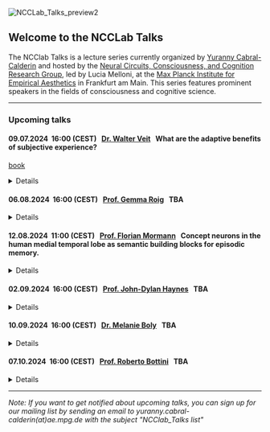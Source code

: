 
![NCCLab_Talks_preview2](https://github.com/NCCLabMPI/NCCLab-Talks/assets/154814530/2e4b5b0c-d9b1-41d6-82aa-2c7d0554228b)


## Welcome to the NCCLab Talks

The NCClab Talks is a lecture series currently organized by [Yuranny Cabral-Calderin](https://www.yurannycabral-calderin.com/) and hosted by the [Neural Circuits, Consciousness, and Cognition Research Group](https://www.aesthetics.mpg.de/en/research/research-group-neural-circuits-consciousness-and-cognition.html), led by Lucia Melloni, at the [Max Planck Institute for Empirical Aesthetics](https://www.aesthetics.mpg.de/en.html) in Frankfurt am Main. This series features prominent speakers in the fields of consciousness and cognitive science.


------------




### Upcoming talks



#### 09.07.2024      &nbsp;16:00 (CEST)   &nbsp; [Dr. Walter Veit](https://walterveit.com/about/)          &nbsp; What are the adaptive benefits of subjective experience?
[book](https://www.routledge.com/A-Philosophy-for-the-Science-of-Animal-Consciousness/Veit/p/book/9781032343617/)
<details>

<p align="justify"> Abstract: The so-called emergence of a science of consciousness in the 1990s has at best been a science of human consciousness. This talk aims to advance a true Darwinian science of consciousness in which its evolutionary origin, function, and phylogenetic diversity are moved from the field’s periphery to its very centre, thus enabling us to integrate consciousness into an evolutionary view of life. Accordingly, this book has two objectives: (i) to argue for the need and possibility of an evolutionary bottom-up approach that addresses the problem of consciousness in terms of the evolutionary origins of a new ecological lifestyle that made consciousness worth having and (ii) to articulate a thesis and beginnings of a theory of the place of consciousness as a complex evolved phenomenon in nature that can help us to answer the question of what it is like to be a bat, an octopus, or a crow.</p>
 
<p> Venue: online.<br />  
zoom link: https://tinyurl.com/NCCLAB-WALTER-VEIT</p>
<br />
</details>

#### 06.08.2024      &nbsp;16:00 (CEST)   &nbsp; [Prof. Gemma Roig](https://www.cvai.cs.uni-frankfurt.de/team.html)          &nbsp; TBA
<details>

<p align="justify"> Abstract: TBA</p>
 
<p>Venue: Max Planck Institute for Empirical Aesthetics, room 416-419,<br />  
Grüneburgweg 14<br />  
60322 Frankfurt am Main<br />  
Germany.<br />  
<br /> 
zoom link: https://tinyurl.com/NCCLAB-GEMMA-ROIG</p>
<br />
</details>

#### 12.08.2024      &nbsp;11:00 (CEST)   &nbsp; [Prof. Florian Mormann](https://www.ukbonn.de/en/epileptology/workgroups/mormann-workgroup-cognitive-und-clinical-neurophysiology/)    &nbsp; Concept neurons in the human medial temporal lobe as semantic building blocks for episodic memory.
<details>

<p align="justify"> Abstract: The human medial temporal lobe contains neurons that respond selectively to the semantic contents of a presented stimulus. These "concept cells" may respond to very different pictures of a given person and even to their written and spoken name. Their response latency is far longer than necessary for object recognition, they follow subjective, conscious perception, and they are found in brain regions that are crucial for declarative memory formation. It has thus been hypothesized that they may represent the semantic "building blocks" of episodic memories. 
In this talk I will present data from single unit recordings in the hippocampus, entorhinal cortex, parahippocampal cortex, and amygdala during paradigms involving object recognition and perception as well as encoding and consolidation of episodic memories in order to characterize the role of concept cells in these cognitive functions.</p>

<p>Venue: Max Planck Institute for Empirical Aesthetics, room 416-419,<br />  
Grüneburgweg 14<br />  
60322 Frankfurt am Main<br />  
Germany.<br />  
<br /> 
zoom link: https://tinyurl.com/NCCLAB-FLORIAN-MORMANN</p>
<br />
</details>

#### 02.09.2024      &nbsp;16:00 (CEST)   &nbsp; [Prof. John-Dylan Haynes](https://sites.google.com/site/hayneslab/people/current/john-dylan-haynes)         &nbsp; TBA
<details>

<p align="justify"> Abstract: TBA.</p>
 
<p> Venue: online.<br />  
zoom link: https://tinyurl.com/NCCLAB-JOHN-DYLAN-HAYNES</p>
<br />
</details>

#### 10.09.2024      &nbsp;16:00 (CEST)   &nbsp; [Dr. Melanie Boly](https://centerforsleepandconsciousness.psychiatry.wisc.edu/people/melanie-boly-md-phd/)         &nbsp; TBA
<details>

<p align="justify"> Abstract: TBA.</p>
 
<p> Venue: online.<br />  
zoom link: https://tinyurl.com/NCCLAB-MELANIE-BOLY</p>
<br />
</details>

#### 07.10.2024      &nbsp;16:00 (CEST)   &nbsp; [Prof. Roberto Bottini](http://www.bottinilab.com/)         &nbsp; TBA
<details>

<p align="justify"> Abstract: TBA.</p>
 
<p> Venue: online.<br />  
zoom link: https://tinyurl.com/NCCLAB-ROBERTO-BOTTINI</p>
<br />
</details>




--------------------------------
_Note: If you want to get notified about upcoming talks, you can sign up for our mailing list by sending an email to 
yuranny.cabral-calderin(at)ae.mpg.de with the subject "NCClab_Talks list"_
